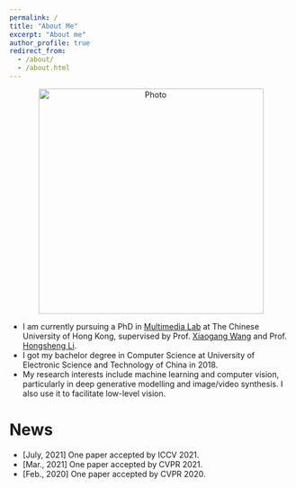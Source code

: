 ```yaml
---
permalink: /
title: "About Me"
excerpt: "About me"
author_profile: true
redirect_from: 
  - /about/
  - /about.html
---
```


<p align="center">
   <img src="https://ruiliu-ai.github.io/files/liurui.jpg?raw=true" alt="Photo" style="width: 400px;"/> 
</p>

* I am currently pursuing a PhD in [Multimedia Lab](http://mmlab.ie.cuhk.edu.hk/) at The Chinese University of Hong Kong, supervised by Prof. [Xiaogang Wang](http://www.ee.cuhk.edu.hk/~xgwang/) and Prof. [Hongsheng Li](http://www.ee.cuhk.edu.hk/~hsli/). 
* I got my bachelor degree in Computer Science at University of Electronic Science and Technology of China in 2018. 
* My research interests include machine learning and computer vision, particularly in deep generative modelling and image/video synthesis. I also use it to facilitate low-level vision.

News
======
* [July, 2021] One paper accepted by ICCV 2021.
* [Mar., 2021] One paper accepted by CVPR 2021.
* [Feb., 2020] One paper accepted by CVPR 2020.
